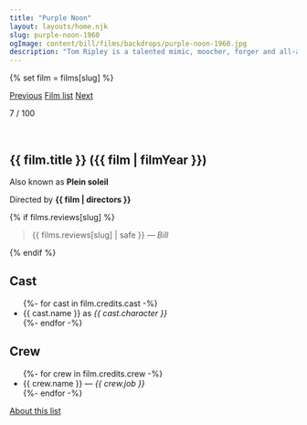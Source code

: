 ```yaml
---
title: "Purple Noon"
layout: layouts/home.njk
slug: purple-noon-1960
ogImage: content/bill/films/backdrops/purple-noon-1960.jpg
description: "Tom Ripley is a talented mimic, moocher, forger and all-around criminal improviser; but there's more to Tom Ripley than even he can guess."
---
```


{% set film = films[slug] %}

<nav class="films">
  <a class="prev" href="../la-dolce-vita-1960">Previous</a>
  <a href="../">Film list</a>
  <a class="next" href="../breathless-1960">Next</a>
</nav>

<p>7 / 100</p>

<article class="film slug-purple-noon-1960">
  <div class="backdrop-and-poster">
    <img class="poster" src="../films/posters/{{ slug }}.jpg" alt="">
    <img class="backdrop" src="../films/backdrops/{{ slug }}.jpg" alt="">
  </div>

  <h1>{{ film.title }} ({{ film | filmYear }})</h1>

  <p>Also known as <strong>Plein soleil</strong></p>

  <p class="director">
    Directed by <strong>{{ film | directors }}</strong>
  </p>

  {% if films.reviews[slug] %}
    <blockquote> 
      {{ films.reviews[slug] | safe }} <em>— Bill</em>
    </blockquote> 
  {% endif %}

  <h2>
    Cast
  </h2>
  <ul>
    {%- for cast in film.credits.cast -%}
      <li>
        {{ cast.name }} as <em>{{ cast.character }}</em>
      </li>
    {%- endfor -%}
  </ul>

  <h2>
    Crew
  </h2>
  <ul>
    {%- for crew in film.credits.crew -%}
      <li>
        {{ crew.name }} &mdash; <em>{{ crew.job }}</em>
      </li>
    {%- endfor -%}
  </ul>
</article>
<footer>
  <a href="../about">About this list</a>
</footer>
